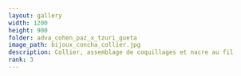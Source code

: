 ```yaml
---
layout: gallery
width: 1200
height: 900
folder: adva_cohen_paz_x_tzuri_gueta
image_path: bijoux_concha_collier.jpg
description: Collier, assemblage de coquillages et nacre au fil
rank: 3
---
```

